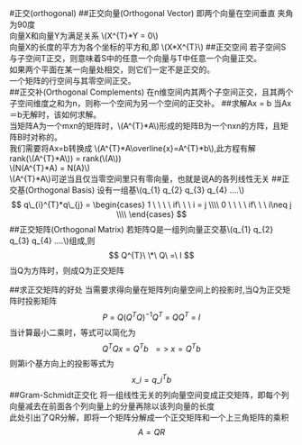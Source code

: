 <script type="text/javascript"
  src="http://cdn.mathjax.org/mathjax/latest/MathJax.js?config=TeX-AMS-MML_HTMLorMML">
</script>
#正交(orthogonal)
##正交向量(Orthogonal Vector)
即两个向量在空间垂直  夹角为90度  
向量X和向量Y为满足关系 \\(X^{T}*Y = 0\\)  
向量X的长度的平方为各个坐标的平方和,即 \\(X\*X^{T}\\)
##正交空间
若子空间S与子空间T正交，则意味着S中的任意一个向量与T中任意一个向量正交。  
如果两个平面在某一向量处相交，则它们一定不是正交的。  
一个矩阵的行空间与其零空间正交。  
##正交补(Orthogonal Complements)
在n维空间内其两个子空间正交，且其两个子空间维度之和为n，则称一个空间为另一个空间的正交补。
##求解Ax = b
当Ax＝b无解时，该如何求解。  
当矩阵A为一个mxn的矩阵时，\\(A^{T}*A\\)形成的矩阵B为一个nxn的方阵，且矩阵B时对称的。  
我们需要将Ax=b转换成 \\(A^{T}\*A\overline{x}=A^{T}\*b\\),此方程有解  
rank(\\(A^{T}\*A\\)) = rank(\\(A\\))  
\\(N(A^{T}\*A) = N(A)\\)  
\\(A^{T}\*A\\)可逆当且仅当零空间里只有零向量，也就是说A的各列线性无关
##正交基(Orthogonal Basis)
设有一组基\\(q\_{1} q\_{2} q\_{3} q\_{4} ....\\)
$$
q\_{i}^{T}*q\_{j} = 
\begin{cases}
1 \ \ \ \ if\ \ \ i = j \\\\
0 \ \ \ \ if\ \ \ i\neq j \\\\
\end{cases}
$$
##正交矩阵(Orthogonal Matrix)
若矩阵Q是一组列向量正交基\\(q\_{1} q\_{2} q\_{3} q\_{4} ....\\)组成,则
$$
Q^{T}\ \*\ Q\ =\ I
$$
当Q为方阵时，则成Q为正交矩阵

##求正交矩阵的好处
当需要求得向量在矩阵列向量空间上的投影时,当Q为正交矩阵时投影矩阵
$$
P\ =\ Q(Q^{T}Q)^{-1}Q^{T} \ =\ QQ^{T}\ =\ I
$$
当计算最小二乘时，等式可以简化为
$$
Q^{T}Qx=Q^{T}b\ \ =>\ x = Q^{T}b
$$
则第i个基方向上的投影等式为
$$
x\_{i} = q\_{i}^{T}b
$$
##Gram-Schmidt正交化
将一组线性无关的列向量空间变成正交矩阵，即每个列向量减去在前面各个列向量上的分量再除以该列向量的长度  
此处引出了QR分解，即将一个矩阵分解成一个正交矩阵和一个上三角矩阵的乘积
$$
A = QR
$$
